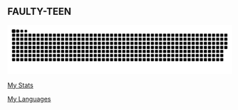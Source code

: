 ## FAULTY-TEEN

![Activity Snake](https://github.com/faulty-teen/faulty-teen/blob/main/snake.svg)

[My Stats](https://github-readme-stats.vercel.app/api/?username=faulty-teen&count_private=true&theme=tokyonight&showicons=true)

[My Languages](https://github-readme-stats.vercel.app/api/top-langs/?username=faulty-teen&langs_count=5&theme=tokyonight)

